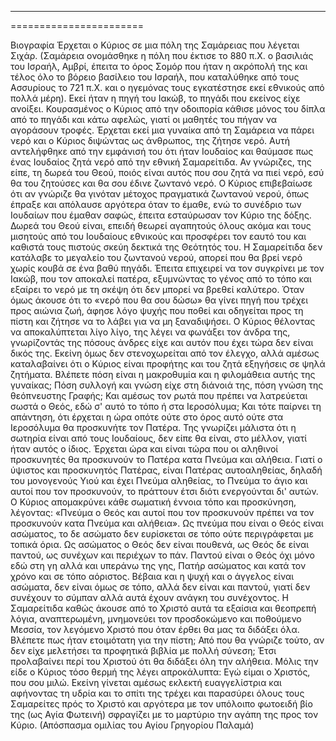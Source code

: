 -----------------------
=======================

Βιογραφία Έρχεται ο Κύριος σε μια πόλη της Σαμάρειας που λέγεται Σιχάρ. (Σαμάρεια ονομάσθηκε η πόλη που έκτισε το 880 π.Χ. ο βασιλιάς του Ισραήλ, Αμβρί, έπειτα το όρος Σομόρ που ήταν η ακρόπολή της και τέλος όλο το βόρειο βασίλειο του Ισραήλ, που καταλύθηκε από τους Ασσυρίους το 721 π.Χ. και ο ηγεμόνας τους εγκατέστησε εκεί εθνικούς από πολλά μέρη).  Εκεί ήταν η πηγή του Ιακώβ, το πηγάδι που εκείνος είχε ανοίξει. Κουρασμένος ο Κύριος από την οδοιπορία κάθισε μόνος του δίπλα από το πηγάδι και κάτω αφελώς, γιατί οι μαθητές του πήγαν να αγοράσουν τροφές. Έρχεται εκεί μια γυναίκα από τη Σαμάρεια να πάρει νερό και ο Κύριος διψώντας ως άνθρωπος, της ζήτησε νερό.  Αυτή αντελήφθηκε από την εμφάνισή του ότι ήταν Ιουδαίος και θαύμασε πως ένας Ιουδαίος ζητά νερό από την εθνική Σαμαρείτιδα. Αν γνώριζες, της είπε, τη δωρεά του Θεού, ποιός είναι αυτός που σου ζητά να πιεί νερό, εσύ θα του ζητούσες και θα σου έδινε ζωντανό νερό. Ο Κύριος επιβεβαίωσε ότι αν γνώριζε θα γινόταν μέτοχος πραγματικά ζωντανού νερού, όπως έπραξε και απόλαυσε αργότερα όταν το έμαθε, ενώ το συνέδριο των Ιουδαίων που έμαθαν σαφώς, έπειτα εσταύρωσαν τον Κύριο της δόξης. Δωρεά του Θεού είναι, επειδή θεωρεί αγαπητούς όλους ακόμα και τους μισητούς από του Ιουδαίους εθνικούς και προσφέρει τον εαυτό του και καθιστά τους πιστούς σκεύη δεκτικά της Θεότητός του.  Η Σαμαρείτιδα δεν κατάλαβε το μεγαλείο του ζωντανού νερού, απορεί που θα βρεί νερό χωρίς κουβά σε ένα βαθύ πηγάδι. Έπειτα επιχειρεί να τον συγκρίνει με τον Ιακώβ, που τον αποκαλεί πατέρα, εξυμνώντας το γένος από το τόπο και εξαίρει το νερό με τη σκέψη ότι δεν μπορεί να βρεθεί καλύτερο. Όταν όμως άκουσε ότι το «νερό που θα σου δώσω» θα γίνει πηγή που τρέχει προς αιώνια ζωή, άφησε λόγο ψυχής που ποθεί και οδηγείται προς τη πίστη και ζήτησε να το λάβει για να μη ξαναδιψήσει. Ο Κύριος θέλοντας να αποκαλύπτεται λίγο λίγο, της λέγει να φωνάξει τον άνδρα της, γνωρίζοντάς της πόσους άνδρες είχε και αυτόν που έχει τώρα δεν είναι δικός της. Εκείνη όμως δεν στενοχωρείται από τον έλεγχο, αλλά αμέσως καταλαβαίνει ότι ο Κύριος είναι προφήτης και του ζητά εξηγήσεις σε ψηλά ζητήματα.  Βλέπετε πόση είναι η μακροθυμία και η φιλομάθεια αυτής της γυναίκας; Πόση συλλογή και γνώση είχε στη διάνοιά της, πόση γνώση της θεόπνευστης Γραφής; Και αμέσως τον ρωτά που πρέπει να λατρεύεται σωστά ο Θεός, εδώ σ' αυτό το τόπο ή στα Ιεροσόλυμα; Και τότε παίρνει τη απάντηση, ότι έρχεται η ώρα οπότε ούτε στο όρος αυτό ούτε στα Ιεροσόλυμα θα προσκυνήτε τον Πατέρα. Της γνωρίζει μάλιστα ότι η σωτηρία είναι από τους Ιουδαίους, δεν είπε θα είναι, στο μέλλον, γιατί ήταν αυτός ο ίδιος. Έρχεται ώρα και είναι τώρα που οι αληθινοί προσκυνητές θα προσκυνούν το Πατέρα κατα Πνεύμα και αλήθεια.  Γιατί ο ύψιστος και προσκυνητός Πατέρας, είναι Πατέρας αυτοαληθείας, δηλαδή του μονογενούς Υιού και έχει Πνεύμα αληθείας, το Πνεύμα το άγιο και αυτοί που τον προσκυνούν, το πράττουν έτσι διότι ενεργούνται δι' αυτών. Ο Κύριος απομακρύνει κάθε σωματική έννοια τόπο και προσκύνηση, λέγοντας: «Πνεύμα ο Θεός και αυτοί που τον προσκυνούν πρέπει να τον προσκυνούν κατα Πνεύμα και αλήθεια». Ως πνεύμα που είναι ο Θεός είναι ασώματος, το δε ασώματο δεν ευρίσκεται σε τόπο ούτε περιγράφεται με τοπικά όρια. Ως ασώματος ο Θεός δεν είναι πουθενά, ως Θεός δε είναι παντού, ως συνέχων και περιέχων το πάν.  Παντού είναι ο Θεός όχι μόνο εδώ στη γη αλλά και υπεράνω της γης, Πατήρ ασώματος και κατά τον χρόνο και σε τόπο αόριστος.  Βέβαια και η ψυχή και ο άγγελος είναι ασώματα, δεν είναι όμως σε τόπο, αλλά δεν είναι και παντού, γιατί δεν συνέχουν το σύμπαν αλλά αυτά έχουν ανάγκη του συνέχοντος.  Η Σαμαρείτιδα καθώς άκουσε από το Χριστό αυτά τα εξαίσια και θεοπρεπή λόγια, αναπτερωμένη, μνημονεύει τον προσδοκώμενο και ποθούμενο Μεσσία, τον λεγόμενο Χριστό που όταν έρθει θα μας τα διδάξει όλα. Βλέπετε πως ήταν ετοιμότατη για την πίστη; Από που θα γνώριζε τούτο, αν δεν είχε μελετήσει τα προφητικά βιβλία με πολλή σύνεση; Έτσι προλαβαίνει περί του Χριστού ότι θα διδάξει όλη την αλήθεια. Μόλις την είδε ο Κύριος τόσο θερμή της λέγει απροκάλυπτα: Εγώ είμαι ο Χριστός, που σου μιλώ. Εκείνη γίνεται αμέσως εκλεκτή ευαγγελίστρια και αφήνοντας τη υδρία και το σπίτι της τρέχει και παρασύρει όλους τους Σαμαρείτες πρός το Χριστό και αργότερα με τον υπόλοιπο φωτοειδή βίο της (ως Αγία Φωτεινή) σφραγίζει με το μαρτύριο την αγάπη της προς τον Κύριο.  (Απόσπασμα ομιλίας του Αγίου Γρηγορίου Παλαμά)
